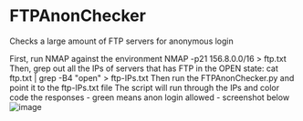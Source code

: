 # FTPAnonChecker
Checks a large amount of FTP servers for anonymous login

First, run NMAP against the environment NMAP -p21 156.8.0.0/16 > ftp.txt
Then, grep out all the IPs of servers that has FTP in the OPEN state: cat ftp.txt | grep -B4 "open" > ftp-IPs.txt
Then run the FTPAnonChecker.py and point it to the ftp-IPs.txt file
The script will run through the IPs and color code the responses - green means anon login allowed - screenshot below
![image](https://github.com/user-attachments/assets/f9c2c83c-1f42-4b99-b0a2-08ce4da2c3fb)
